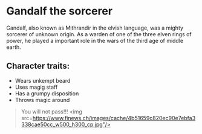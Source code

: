 # Gandalf the sorcerer
Gandalf, also known as Mithrandir in the elvish language, was a mighty sorcerer of unknown origin. As a warden of one of the three elven rings of power, he played a important role in the wars of the third age of middle earth.
## Character traits:
* Wears unkempt beard
* Uses magig staff
* Has a grumpy disposition
* Throws magic around
> You will not pass!!!
<img src=https://www.finews.ch/images/cache/4b51659c820ec90e7ebfa3338cae50cc_w500_h300_cp.jpg"/>
